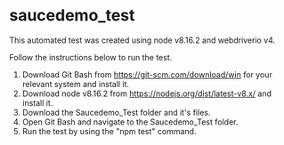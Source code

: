 # saucedemo_test

This automated test was created using node v8.16.2 and webdriverio v4.

Follow the instructions below to run the test.
1. Download Git Bash from https://git-scm.com/download/win for your relevant system and install it.
2. Download node v8.16.2 from https://nodejs.org/dist/latest-v8.x/ and install it.
3. Download the Saucedemo_Test folder and it's files.
4. Open Git Bash and navigate to the Saucedemo_Test folder.
5. Run the test by using the "npm test" command.
